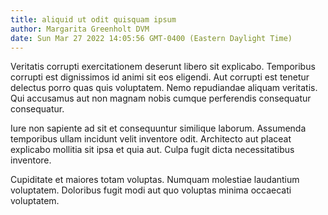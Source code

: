 ```yaml
---
title: aliquid ut odit quisquam ipsum
author: Margarita Greenholt DVM
date: Sun Mar 27 2022 14:05:56 GMT-0400 (Eastern Daylight Time)
---
```

Veritatis corrupti exercitationem deserunt libero sit explicabo. Temporibus corrupti est dignissimos id animi sit eos eligendi. Aut corrupti est tenetur delectus porro quas quis voluptatem. Nemo repudiandae aliquam veritatis. Qui accusamus aut non magnam nobis cumque perferendis consequatur consequatur.

 Iure non sapiente ad sit et consequuntur similique laborum. Assumenda temporibus ullam incidunt velit inventore odit. Architecto aut placeat explicabo mollitia sit ipsa et quia aut. Culpa fugit dicta necessitatibus inventore.

 Cupiditate et maiores totam voluptas. Numquam molestiae laudantium voluptatem. Doloribus fugit modi aut quo voluptas minima occaecati voluptatem.